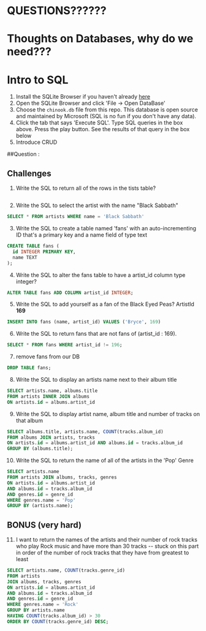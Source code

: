 # QUESTIONS??????

# Thoughts on Databases, why do we need???

# Intro to SQL
1. Install the SQLite Browser if you haven't already [here](http://sqlitebrowser.org/)
2. Open the SQLite Browser and click 'File -> Open DataBase'
3. Choose the `chinook.db` file from this repo. This database is open source and maintained by Microsoft (SQL is no fun if you don't have any data).
4. Click the tab that says 'Execute SQL'. Type SQL queries in the box above. Press the play button. See the results of that query in the box below
5. Introduce CRUD

##Question :

## Challenges
1. Write the SQL to return all of the rows in the tists table?
```sql
```

2. Write the SQL to select the artist with the name "Black Sabbath"
```sql
SELECT * FROM artists WHERE name = 'Black Sabbath'
```

3. Write the SQL to create a table named 'fans' with an auto-incrementing ID that's a primary key and a name field of type text
```sql
CREATE TABLE fans (
  id INTEGER PRIMARY KEY,
  name TEXT
);
```

4. Write the SQL to alter the fans table to have a artist_id column type integer?
```sql
ALTER TABLE fans ADD COLUMN artist_id INTEGER;
```

5. Write the SQL to add yourself as a fan of the Black Eyed Peas? ArtistId **169**
```sql
INSERT INTO fans (name, artist_id) VALUES ('Bryce', 169)
```

6. Write the SQL to return fans that are not fans of (artist_id : 169).
```sql
SELECT * FROM fans WHERE artist_id != 196;
```

7. remove fans from our DB
```sql
DROP TABLE fans;
```

8. Write the SQL to display an artists name next to their album title
```sql
SELECT artists.name, albums.title
FROM artists INNER JOIN albums
ON artists.id = albums.artist_id
```

9. Write the SQL to display artist name, album title and number of tracks on that album
```sql
SELECT albums.title, artists.name, COUNT(tracks.album_id)
FROM albums JOIN artists, tracks
ON artists.id = albums.artist_id AND albums.id = tracks.album_id
GROUP BY (albums.title);
```

10. Write the SQL to return the name of all of the artists in the 'Pop' Genre
```sql
SELECT artists.name
FROM artists JOIN albums, tracks, genres
ON artists.id = albums.artist_id
AND albums.id = tracks.album_id
AND genres.id = genre_id
WHERE genres.name = 'Pop'
GROUP BY (artists.name);
```

## BONUS (very hard)

11. I want to return the names of the artists and their number of rock tracks
    who play Rock music
    and have more than 30 tracks -- stuck on this part
    in order of the number of rock tracks that they have
    from greatest to least
```sql
SELECT artists.name, COUNT(tracks.genre_id)
FROM artists
JOIN albums, tracks, genres
ON artists.id = albums.artist_id
AND albums.id = tracks.album_id
AND genres.id = genre_id
WHERE genres.name = 'Rock'
GROUP BY artists.name
HAVING COUNT(tracks.album_id) > 30
ORDER BY COUNT(tracks.genre_id) DESC;
```